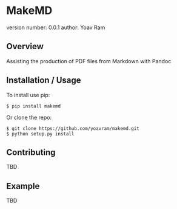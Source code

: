 MakeMD
===============================

version number: 0.0.1
author: Yoav Ram

Overview
--------

Assisting the production of PDF files from Markdown with Pandoc

Installation / Usage
--------------------

To install use pip:

    $ pip install makemd


Or clone the repo:

    $ git clone https://github.com/yoavram/makemd.git
    $ python setup.py install
    
Contributing
------------

TBD

Example
-------

TBD